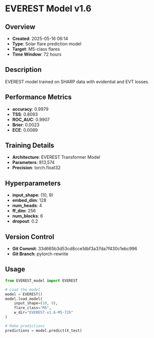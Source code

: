 # EVEREST Model v1.6

## Overview
- **Created**: 2025-05-16 06:14
- **Type**: Solar flare prediction model
- **Target**: M5-class flares
- **Time Window**: 72 hours

## Description
EVEREST model trained on SHARP data with evidential and EVT losses.

## Performance Metrics
- **accuracy**: 0.9979
- **TSS**: 0.8093
- **ROC_AUC**: 0.9907
- **Brier**: 0.0023
- **ECE**: 0.0089


## Training Details
- **Architecture**: EVEREST Transformer Model
- **Parameters**: 813,574
- **Precision**: torch.float32

## Hyperparameters
- **input_shape**: (10, 9)
- **embed_dim**: 128
- **num_heads**: 4
- **ff_dim**: 256
- **num_blocks**: 6
- **dropout**: 0.2

## Version Control
- **Git Commit**: 33d665b3d53cd8cce1dbf3a37da7f430c1ebc996
- **Git Branch**: pytorch-rewrite

## Usage
```python
from EVEREST_model import EVEREST

# Load the model
model = EVEREST()
model.load_model(
    input_shape=(10, 9),
    flare_class="M5",
    w_dir="EVEREST-v1.6-M5-72h"
)

# Make predictions
predictions = model.predict(X_test)
```
